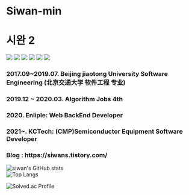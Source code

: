 # Siwan-min
<h1> 시완 2 </h1>

<img src="https://img.shields.io/badge/C++-00599C?style=flat-square&logo=C%2B%2B&logoColor=white"/></a>
<img src="https://img.shields.io/badge/Java-007396?style=flat-square&logo=Java&logoColor=white"/></a>
<img src="https://img.shields.io/badge/SpringBoot-6DB33F?style=flat-square&logo=SpringBoot&logoColor=white"/></a>
<img src="https://img.shields.io/badge/MySQL-4479A1?style=flat-square&logo=MySQL&logoColor=white"/></a>
<img src="https://img.shields.io/badge/Apache Kafka-231F20?style=flat-square&logo=ApacheKafka&logoColor=white"/></a>
<img src ="https://img.shields.io/badge/Python-3776AB.svg?&style=for-the-badge&logo=Python&logoColor=white"/></a>


<h3>2017.09~2019.07. Beijing jiaotong University Software Engineering (北京交通大学 软件工程 专业) </h3>
<h3>2019.12 ~ 2020.03. Algorithm Jobs 4th </h3>  
<h3>2020. Enliple: Web BackEnd Developer </h3>  
<h3>2021~. KCTech: (CMP)Semiconductor Equipment Software Developer </h3>


<h3> Blog : https://siwans.tistory.com/ </h2>

![siwan's GitHub stats](https://github-readme-stats.vercel.app/api?username=Siwan-min&show_icons=true&theme=radical)  
![Top Langs](https://github-readme-stats.vercel.app/api/top-langs/?username=Siwan-min&langs_count=3&layout=compact&theme=radical)  
  
![Solved.ac Profile](http://mazassumnida.wtf/api/v2/generate_badge?boj=siwan1993)  

<!--
**Siwan-min/Siwan-min** is a ✨ _special_ ✨ repository because its `README.md` (this file) appears on your GitHub profile.

Here are some ideas to get you started:

- 🔭 I’m currently working on ...
- 🌱 I’m currently learning ...
- 👯 I’m looking to collaborate on ...
- 🤔 I’m looking for help with ...
- 💬 Ask me about ...
- 📫 How to reach me: ...
- 😄 Pronouns: ...
- ⚡ Fun fact: ...
-->
